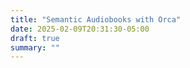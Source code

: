 ```yaml
---
title: "Semantic Audiobooks with Orca"
date: 2025-02-09T20:31:30-05:00
draft: true
summary: ""
---
```


